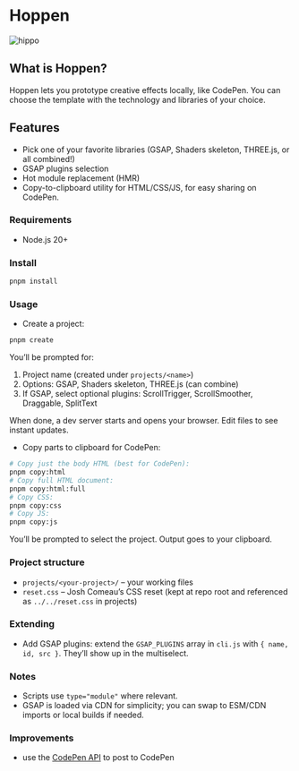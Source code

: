 # Hoppen

![hippo](https://media2.giphy.com/media/v1.Y2lkPTc5MGI3NjExMTNha3N2Mmp3NWFyMnByeDVqbm9nZjBqbmhyMWNrN3Zhc21nNG5tZiZlcD12MV9pbnRlcm5hbF9naWZfYnlfaWQmY3Q9Zw/9gAqBnmx88xk9kcjed/giphy.gif)

## What is Hoppen?

Hoppen lets you prototype creative effects locally, like CodePen.
You can choose the template with the technology and libraries of your choice.

## Features

- Pick one of your favorite libraries (GSAP, Shaders skeleton, THREE.js, or all combined!)
- GSAP plugins selection
- Hot module replacement (HMR)
- Copy-to-clipboard utility for HTML/CSS/JS, for easy sharing on CodePen.

### Requirements

- Node.js 20+

### Install

```bash
pnpm install
```

### Usage

- Create a project:

```bash
pnpm create
```

You’ll be prompted for:

1. Project name (created under `projects/<name>`)
2. Options: GSAP, Shaders skeleton, THREE.js (can combine)
3. If GSAP, select optional plugins: ScrollTrigger, ScrollSmoother, Draggable, SplitText

When done, a dev server starts and opens your browser. Edit files to see instant updates.

- Copy parts to clipboard for CodePen:

```bash
# Copy just the body HTML (best for CodePen):
pnpm copy:html
# Copy full HTML document:
pnpm copy:html:full
# Copy CSS:
pnpm copy:css
# Copy JS:
pnpm copy:js
```

You’ll be prompted to select the project. Output goes to your clipboard.

### Project structure

- `projects/<your-project>/` – your working files
- `reset.css` – Josh Comeau’s CSS reset (kept at repo root and referenced as `../../reset.css` in projects)

### Extending

- Add GSAP plugins: extend the `GSAP_PLUGINS` array in `cli.js` with `{ name, id, src }`. They’ll show up in the multiselect.

### Notes

- Scripts use `type="module"` where relevant.
- GSAP is loaded via CDN for simplicity; you can swap to ESM/CDN imports or local builds if needed.

### Improvements

- use the [CodePen API](https://blog.codepen.io/documentation/api/introduction/) to post to CodePen
